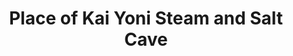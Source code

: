 ---
title: "Place of Kai Yoni Steam and Salt Cave"
url: /douglasville/place-of-kai-yoni-steam-and-salt-cave/
shop: massage
---